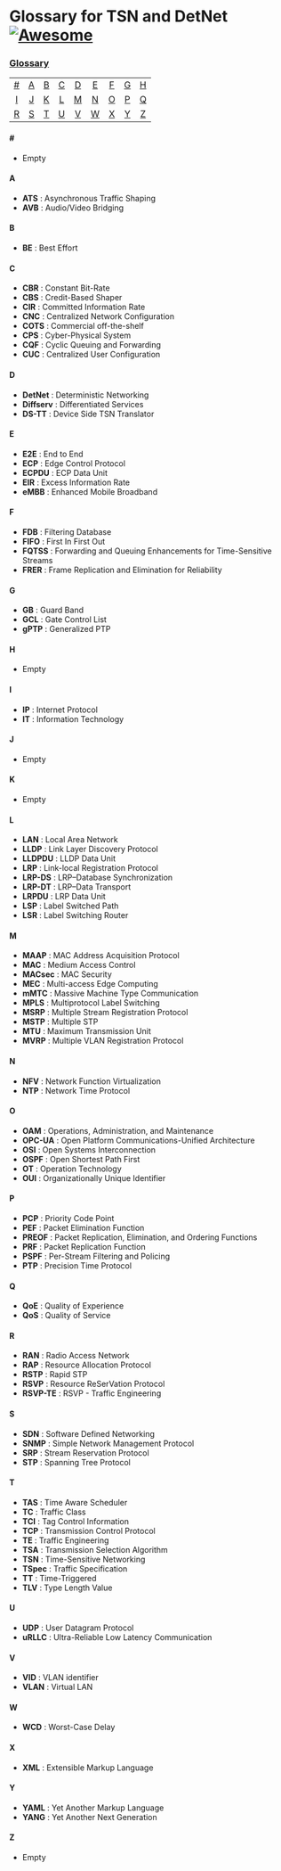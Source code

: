 # Glossary for TSN and DetNet [![Awesome](https://cdn.rawgit.com/sindresorhus/awesome/d7305f38d29fed78fa85652e3a63e154dd8e8829/media/badge.svg)](https://github.com/sindresorhus/awesome)
### [Glossary](#glossary)
|     |     |     |     |     |     |     |     |     |
|:-:  |:-:  |:-:  |:-:  |:-:  |:-:  |:-:  |:-:  |:-:  |
| [#](#) 	| [A](#a) 	| [B](#b) 	| [C](#c) | [D](#d) 	| [E](#e) 	| [F](#f) 	| [G](#g) | [H](#h) 	
| [I](#i) 	| [J](#j) 	| [K](#k) 	| [L](#l) 	| [M](#m) 	| [N](#n) | [O](#o) | [P](#p) | [Q](#q)
| [R](#r) 	| [S](#s) 		| [T](#t) 	| [U](#u) 	| [V](#v) | [W](#w) | [X](#x) | [Y](#y) | [Z](#z)|

#### \#
* Empty

#### A
* **ATS** : Asynchronous Traffic Shaping
* **AVB** : Audio/Video Bridging

#### B
* **BE** : Best Effort

#### C
* **CBR** : Constant Bit-Rate
* **CBS** : Credit-Based Shaper
* **CIR** : Committed Information Rate
* **CNC** : Centralized Network Configuration
* **COTS** : Commercial off-the-shelf
* **CPS** : Cyber-Physical System
* **CQF** : Cyclic Queuing and Forwarding
* **CUC** : Centralized User Configuration

#### D
* **DetNet** : Deterministic Networking
* **Diffserv** : Differentiated Services
* **DS-TT** : Device Side TSN Translator

#### E
* **E2E** : End to End
* **ECP** : Edge Control Protocol
* **ECPDU** : ECP Data Unit
* **EIR** : Excess Information Rate
* **eMBB** : Enhanced Mobile Broadband

#### F
* **FDB** : Filtering Database
* **FIFO** : First In First Out
* **FQTSS** : Forwarding and Queuing Enhancements for Time-Sensitive Streams
* **FRER** : Frame Replication and Elimination for Reliability

#### G
* **GB** : Guard Band
* **GCL** : Gate Control List
* **gPTP** : Generalized PTP

#### H
* Empty

#### I
* **IP** : Internet Protocol
* **IT** : Information Technology

#### J
* Empty

#### K
* Empty

#### L
* **LAN** : Local Area Network
* **LLDP** : Link Layer Discovery Protocol
* **LLDPDU** : LLDP Data Unit
* **LRP** : Link-local Registration Protocol
* **LRP-DS** : LRP–Database Synchronization
* **LRP-DT** : LRP–Data Transport
* **LRPDU** : LRP Data Unit
* **LSP** : Label Switched Path
* **LSR** : Label Switching Router

#### M
* **MAAP** : MAC Address Acquisition Protocol
* **MAC** : Medium Access Control
* **MACsec** : MAC Security
* **MEC** : Multi-access Edge Computing
* **mMTC** : Massive Machine Type Communication
* **MPLS** : Multiprotocol Label Switching
* **MSRP** : Multiple Stream Registration Protocol
* **MSTP** : Multiple STP
* **MTU** : Maximum Transmission Unit
* **MVRP** : Multiple VLAN Registration Protocol

#### N
* **NFV** : Network Function Virtualization
* **NTP** : Network Time Protocol

#### O
* **OAM** : Operations, Administration, and Maintenance
* **OPC-UA** : Open Platform Communications-Unified Architecture
* **OSI** : Open Systems Interconnection
* **OSPF** : Open Shortest Path First
* **OT** : Operation Technology
* **OUI** : Organizationally Unique Identifier

#### P
* **PCP** : Priority Code Point
* **PEF** : Packet Elimination Function
* **PREOF** : Packet Replication, Elimination, and Ordering Functions
* **PRF** : Packet Replication Function
* **PSPF** : Per-Stream Filtering and Policing
* **PTP** : Precision Time Protocol

#### Q
* **QoE** : Quality of Experience
* **QoS** : Quality of Service
  
#### R
* **RAN** : Radio Access Network
* **RAP** : Resource Allocation Protocol
* **RSTP** : Rapid STP
* **RSVP** : Resource ReSerVation Protocol
* **RSVP-TE** : RSVP - Traffic Engineering

#### S 
* **SDN** : Software Defined Networking
* **SNMP** : Simple Network Management Protocol
* **SRP** : Stream Reservation Protocol
* **STP** : Spanning Tree Protocol

#### T
* **TAS** : Time Aware Scheduler
* **TC** : Traffic Class
* **TCI** : Tag Control Information
* **TCP** : Transmission Control Protocol
* **TE** : Traffic Engineering
* **TSA** : Transmission Selection Algorithm
* **TSN** : Time-Sensitive Networking
* **TSpec** : Traffic Specification
* **TT** : Time-Triggered
* **TLV** : Type Length Value

#### U
* **UDP** : User Datagram Protocol
* **uRLLC** : Ultra-Reliable Low Latency Communication

#### V
* **VID** : VLAN identifier
* **VLAN** : Virtual LAN

#### W
* **WCD** : Worst-Case Delay

#### X
* **XML** : Extensible Markup Language
  
#### Y
* **YAML** : Yet Another Markup Language
* **YANG** : Yet Another Next Generation

#### Z
* Empty
